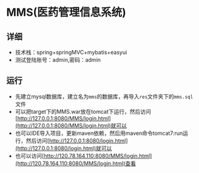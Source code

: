 # MMS(医药管理信息系统)
## 详细
* 技术栈：spring+springMVC+mybatis+easyui
* 测试登陆账号：admin,密码：admin
## 运行
 * 先建立mysql数据库，建立名为`mms`的数据库，再导入`res`文件夹下的`mms.sql`文件
 * 可以把target下的MMS.war放在tomcat下运行，然后访问[http://127.0.0.1:8080/MMS/login.html](http://127.0.0.1:8080/MMS/login.html)就可以
 * 也可以IDE导入项目，更新maven依赖，然后用maven命令tomcat7:run运行，然后访问[http://127.0.0.1:8080/login.html](http://127.0.0.1:8080/login.html)就可以
 * 也可以访问[http://120.78.164.110:8080/MMS/login.html](http://120.78.164.110:8080/MMS/login.html)查看
